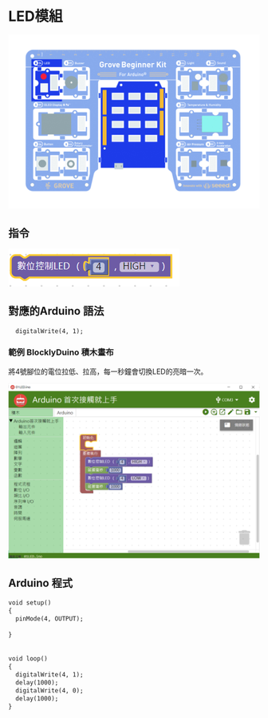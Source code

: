 # LED模組

![](../../../.gitbook/assets/01led.jpg)

## **指令**

![](../../../.gitbook/assets/01led00.png)

## **對應的**Arduino 語法

```text
  digitalWrite(4, 1);
```

### 範例 BlocklyDuino 積木畫布

將4號腳位的電位拉低、拉高，每一秒鐘會切換LED的亮暗一次。

![](../../../.gitbook/assets/image%20%283%29.png)

## Arduino 程式

```text
void setup()
{
  pinMode(4, OUTPUT);

}


void loop()
{
  digitalWrite(4, 1);
  delay(1000);
  digitalWrite(4, 0);
  delay(1000);
}
```


